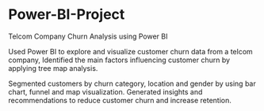 # Power-BI-Project

Telcom Company Churn Analysis using Power BI

Used Power BI to explore and visualize customer churn data from a telcom company, Identified the main factors influencing customer churn by applying tree map analysis.

Segmented customers by churn category, location and gender by using bar chart, funnel and map visualization. Generated insights and recommendations to reduce customer churn and increase retention.

